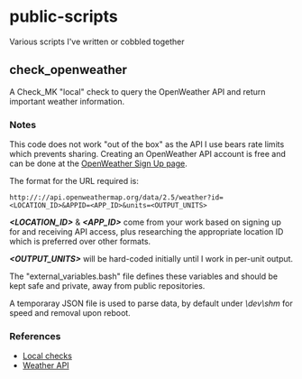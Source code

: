 # public-scripts

Various scripts I've written or cobbled together

## check_openweather

A Check_MK "local" check to query the OpenWeather API and return important weather information.

### Notes

This code does not work "out of the box" as the API I use bears rate limits which prevents sharing.  Creating an OpenWeather API account is free and can be done at the [OpenWeather Sign Up page](https://openweathermap.org/home/sign_up).

The format for the URL required is:

    http://://api.openweathermap.org/data/2.5/weather?id=<LOCATION_ID>&APPID=<APP_ID>&units=<OUTPUT_UNITS>

***<LOCATION_ID>*** & ***<APP_ID>*** come from your work based on signing up for and receiving API access, plus researching the appropriate location ID which is preferred over other formats.

***<OUTPUT_UNITS>*** will be hard-coded initially until I work in per-unit output.

The "external_variables.bash" file defines these variables and should be kept safe and private, away from public repositories.

A temporaray JSON file is used to parse data, by default under *\dev\shm* for speed and removal upon reboot.

### References

- [Local checks](http://mathias-kettner.com/checkmk_localchecks.html)
- [Weather API](https://openweathermap.org/api)

